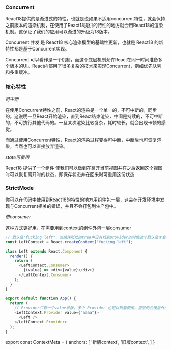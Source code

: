 
### Concurrent

React18提供的是渐进式的特性，也就是说如果不适用concurrent特性，就会保持之前版本的渲染机制，在使用了React18提供的特性的地方就会用React18的渲染机制。这保证了我们的应用可以渐进的升级为18版本。

Concurrent 并发 是 React18 核心渲染模型的基础性更新，也就是 React18 的新特性都是基于Concurrent实现。

Concurrent 可以看作是一个机制，而这个底层机制允许React在同一时间准备多个版本的UI。React内部用了很多复杂的技术来实现Concurrent，例如优先队列和多重缓冲。

### 核心特性

_可中断_

在使用Concurrent特性之前，React的渲染是一个单一的，不可中断的，同步的。这说明一旦React开始渲染，直到React结束渲染，中间是持续的，不可中断的，不可执行其他代码的。一旦某次渲染比较复杂，耗时较长，就会出现卡顿的感觉。

而通过使用Concurrent特性，React的渲染过程变得可中断，中断后也可恢复渲染，当然也可以直接放弃渲染。

_state可重用_

React18 提供了一个组件<OffScreen> 使我们可以做到在离开当前视图并在之后返回这个视图时可以恢复离开时的状态，即保存状态并在回来时可重用这份状态

### StrictMode

你可以在代码中使用到React18的特性的地方用<StrictMode>组件包一层，这会在开发环境中发现与Concurrent相关的错误，并且不会打包到生产包中。




_带consumer_

这种方式更好用，在需要用到context的组件外包一层consumer

``` js
// 默认值"fucking left"，当组件所处的tree中没有找到provider的时候这个默认值才会生效
const LeftContext = React.createContext("fucking left");

class Left extends React.Component {
  render() {
    return (
      <LeftContext.Consumer>
        {(value) => <div>{value}</div>}
      </LeftContext.Consumer>
    );
  }
}

export default function App() {
  return (
    // Provider只有一个value参数。多个 Provider 也可以嵌套使用，里层的会覆盖外层的数据。
    <LeftContext.Provider value={"aaaa"}>
      <Left />
    </LeftContext.Provider>
  );
}
```

export const ContextMeta = {
  anchors: [
    '新版context',
    '旧版context',
  ]
}